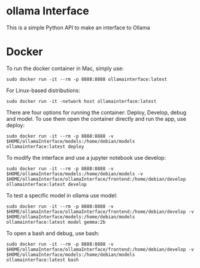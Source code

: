 # ollama Interface

This is a simple Python API to make an interface to Ollama

# Docker

To run the docker container in Mac, simply use:
```
sudo docker run -it --rm -p 8888:8888 ollamainterface:latest
```

For Linux-based distributions:
```
sudo docker run -it -network host ollamainterface:latest
```
There are four options for running the container: Deploy, Develop, debug 
and model. To use them open the container directly and run the app, use 
deploy:

```
sudo docker run -it --rm -p 8888:8888 -v $HOME/ollamaInterface/models:/home/debian/models ollamainterface:latest deploy 
```
To modify the interface and use a jupyter notebook use develop:
```
sudo docker run -it --rm -p 8888:8888 -v $HOME/ollamaInterface/models:/home/debian/models -v $HOME/ollamaInterface/ollamaInterface/frontend:/home/debian/develop ollamainterface:latest develop
```
To test a specific model in ollama use model:
```
sudo docker run -it --rm -p 8888:8888 -v $HOME/ollamaInterface/ollamaInterface/frontend:/home/debian/develop -v $HOME/ollamaInterface/models:/home/debian/models ollamainterface:latest model gemma:2b
```
To open a bash and debug, use bash:
```
sudo docker run -it --rm -p 8888:8888 -v $HOME/ollamaInterface/ollamaInterface/frontend:/home/debian/develop -v $HOME/ollamaInterface/models:/home/debian/models ollamainterface:latest bash
 ```

